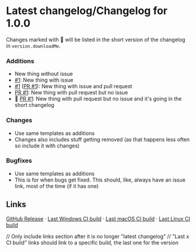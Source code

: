 # Latest changelog/Changelog for 1.0.0

Changes marked with 💖 will be listed in the short version of the changelog in `version.downloadMe`.

### Additions
- New thing without issue
- [#1](https://github.com/KadeDev/Kade-Engine/issues/1): New thing with issue
- [#1](https://github.com/KadeDev/Kade-Engine/issues/1) ([PR #1](https://github.com/KadeDev/Kade-Engine/pulls/1)): New thing with issue and pull request
- [PR #1](https://github.com/KadeDev/Kade-Engine/pulls/1): New thing with pull request but no issue
- 💖 [PR #1](https://github.com/KadeDev/Kade-Engine/pulls/1): New thing with pull request but no issue and it's going in the short changelog

### Changes
- Use same templates as additions
- Changes also includes stuff getting removed (as that happens less often so include it with changes)

### Bugfixes
- Use same templates as additions
- This is for when bugs get fixed. This should, like, always have an issue link, most of the time (if it has one)

## Links
[GitHub Release](https://github.com/KadeDev/Kade-Engine/releases/tag/1.4.2) · [Last Windows CI build]() · [Last macOS CI build]() · [Last Linux CI build]()

// Only include links section after it is no longer "latest changelog"
// "Last x CI build" links should link to a specific build, the last one for the version
